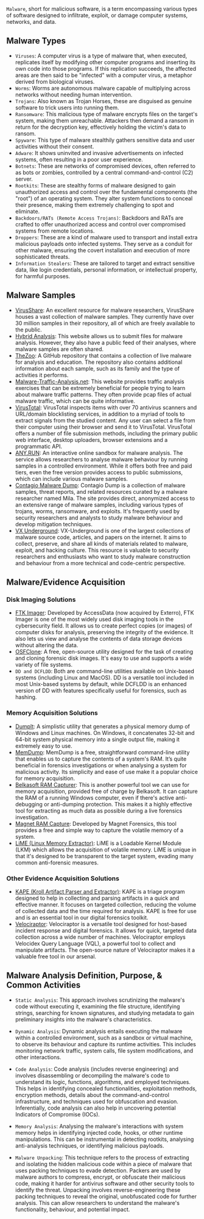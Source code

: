 `Malware`, short for malicious software, is a term encompassing various types of software designed to infiltrate, exploit, or damage computer systems, networks, and data.

## Malware Types

- `Viruses`: A computer virus is a type of malware that, when executed, replicates itself by modifying other computer programs and inserting its own code into those programs. If this replication succeeds, the affected areas are then said to be "infected" with a computer virus, a metaphor derived from biological viruses.
- `Worms`: Worms are autonomous malware capable of multiplying across networks without needing human intervention.
- `Trojans`: Also known as Trojan Horses, these are disguised as genuine software to trick users into running them.
- `Ransomware`: This malicious type of malware encrypts files on the target's system, making them unreachable. Attackers then demand a ransom in return for the decryption key, effectively holding the victim's data to ransom.
- `Spyware`: This type of malware stealthily gathers sensitive data and user activities without their consent.
- `Adware`: It shows uninvited and invasive advertisements on infected systems, often resulting in a poor user experience.
- `Botnets`: These are networks of compromised devices, often referred to as bots or zombies, controlled by a central command-and-control (C2) server.
- `Rootkits`: These are stealthy forms of malware designed to gain unauthorized access and control over the fundamental components (the "root") of an operating system. They alter system functions to conceal their presence, making them extremely challenging to spot and eliminate.
- `Backdoors/RATs (Remote Access Trojans)`: Backdoors and RATs are crafted to offer unauthorized access and control over compromised systems from remote locations.
- `Droppers`: These are a kind of malware used to transport and install extra malicious payloads onto infected systems. They serve as a conduit for other malware, ensuring the covert installation and execution of more sophisticated threats.
- `Information Stealers`: These are tailored to target and extract sensitive data, like login credentials, personal information, or intellectual property, for harmful purposes.

## Malware Samples

- [VirusShare](https://virusshare.com/): An excellent resource for malware researchers, VirusShare houses a vast collection of malware samples. They currently have over 30 million samples in their repository, all of which are freely available to the public.
- [Hybrid Analysis](https://www.hybrid-analysis.com/): This website allows us to submit files for malware analysis. However, they also have a public feed of their analyses, where malware samples are often shared.
- [TheZoo](https://github.com/ytisf/theZoo): A GitHub repository that contains a collection of live malware for analysis and education. The repository also contains additional information about each sample, such as its family and the type of activities it performs.
- [Malware-Traffic-Analysis.net](https://malware-traffic-analysis.net/): This website provides traffic analysis exercises that can be extremely beneficial for people trying to learn about malware traffic patterns. They often provide pcap files of actual malware traffic, which can be quite informative.
- [VirusTotal](https://www.virustotal.com/): VirusTotal inspects items with over 70 antivirus scanners and URL/domain blocklisting services, in addition to a myriad of tools to extract signals from the studied content. Any user can select a file from their computer using their browser and send it to VirusTotal. VirusTotal offers a number of file submission methods, including the primary public web interface, desktop uploaders, browser extensions and a programmatic API.
- [ANY.RUN](https://app.any.run/): An interactive online sandbox for malware analysis. The service allows researchers to analyse malware behaviour by running samples in a controlled environment. While it offers both free and paid tiers, even the free version provides access to public submissions, which can include various malware samples.
- [Contagio Malware Dump](https://contagiodump.blogspot.com/): Contagio Dump is a collection of malware samples, threat reports, and related resources curated by a malware researcher named Mila. The site provides direct, anonymized access to an extensive range of malware samples, including various types of trojans, worms, ransomware, and exploits. It's frequently used by security researchers and analysts to study malware behaviour and develop mitigation techniques.
- [VX Underground](https://www.vx-underground.org/): VX-Underground is one of the largest collections of malware source code, articles, and papers on the internet. It aims to collect, preserve, and share all kinds of materials related to malware, exploit, and hacking culture. This resource is valuable to security researchers and enthusiasts who want to study malware construction and behaviour from a more technical and code-centric perspective.
## Malware/Evidence Acquisition

### Disk Imaging Solutions

- [FTK Imager](https://www.exterro.com/ftk-imager): Developed by AccessData (now acquired by Exterro), FTK Imager is one of the most widely used disk imaging tools in the cybersecurity field. It allows us to create perfect copies (or images) of computer disks for analysis, preserving the integrity of the evidence. It also lets us view and analyse the contents of data storage devices without altering the data.
- [OSFClone](https://www.osforensics.com/tools/create-disk-images.html): A free, open-source utility designed for the task of creating and cloning forensic disk images. It's easy to use and supports a wide variety of file systems.
- `DD and DCFLDD`: Both are command-line utilities available on Unix-based systems (including Linux and MacOS). DD is a versatile tool included in most Unix-based systems by default, while DCFLDD is an enhanced version of DD with features specifically useful for forensics, such as hashing.

### Memory Acquisition Solutions

- [DumpIt](https://www.magnetforensics.com/resources/magnet-dumpit-for-windows/): A simplistic utility that generates a physical memory dump of Windows and Linux machines. On Windows, it concatenates 32-bit and 64-bit system physical memory into a single output file, making it extremely easy to use.
- [MemDump](http://www.nirsoft.net/utils/nircmd.html): MemDump is a free, straightforward command-line utility that enables us to capture the contents of a system's RAM. It’s quite beneficial in forensics investigations or when analysing a system for malicious activity. Its simplicity and ease of use make it a popular choice for memory acquisition.
- [Belkasoft RAM Capturer](https://belkasoft.com/ram-capturer): This is another powerful tool we can use for memory acquisition, provided free of charge by Belkasoft. It can capture the RAM of a running Windows computer, even if there's active anti-debugging or anti-dumping protection. This makes it a highly effective tool for extracting as much data as possible during a live forensics investigation.
- [Magnet RAM Capture](https://www.magnetforensics.com/resources/magnet-ram-capture/): Developed by Magnet Forensics, this tool provides a free and simple way to capture the volatile memory of a system.
- [LiME (Linux Memory Extractor)](https://github.com/504ensicsLabs/LiME): LiME is a Loadable Kernel Module (LKM) which allows the acquisition of volatile memory. LiME is unique in that it's designed to be transparent to the target system, evading many common anti-forensic measures.

### Other Evidence Acquisition Solutions

- [KAPE (Kroll Artifact Parser and Extractor)](https://www.kroll.com/en/services/cyber-risk/incident-response-litigation-support/kroll-artifact-parser-extractor-kape): KAPE is a triage program designed to help in collecting and parsing artifacts in a quick and effective manner. It focuses on targeted collection, reducing the volume of collected data and the time required for analysis. KAPE is free for use and is an essential tool in our digital forensics toolkit.
- [Velociraptor](https://github.com/Velocidex/velociraptor): Velociraptor is a versatile tool designed for host-based incident response and digital forensics. It allows for quick, targeted data collection across a wide number of machines. Velociraptor employs Velocidex Query Language (VQL), a powerful tool to collect and manipulate artifacts. The open-source nature of Velociraptor makes it a valuable free tool in our arsenal.

## Malware Analysis Definition, Purpose, & Common Activities

- `Static Analysis`: This approach involves scrutinizing the malware's code without executing it, examining the file structure, identifying strings, searching for known signatures, and studying metadata to gain preliminary insights into the malware's characteristics.
    
- `Dynamic Analysis`: Dynamic analysis entails executing the malware within a controlled environment, such as a sandbox or virtual machine, to observe its behaviour and capture its runtime activities. This includes monitoring network traffic, system calls, file system modifications, and other interactions.
    
- `Code Analysis`: Code analysis (includes reverse engineering) and involves disassembling or decompiling the malware's code to understand its logic, functions, algorithms, and employed techniques. This helps in identifying concealed functionalities, exploitation methods, encryption methods, details about the command-and-control infrastructure, and techniques used for obfuscation and evasion. Ιnferentially, code analysis can also help in uncovering potential Indicators of Compromise (IOCs).
    
- `Memory Analysis`: Analysing the malware's interactions with system memory helps in identifying injected code, hooks, or other runtime manipulations. This can be instrumental in detecting rootkits, analysing anti-analysis techniques, or identifying malicious payloads.
    
- `Malware Unpacking`: This technique refers to the process of extracting and isolating the hidden malicious code within a piece of malware that uses packing techniques to evade detection. Packers are used by malware authors to compress, encrypt, or obfuscate their malicious code, making it harder for antivirus software and other security tools to identify the threat. Unpacking involves reverse-engineering these packing techniques to reveal the original, unobfuscated code for further analysis. This can allow researchers to understand the malware's functionality, behaviour, and potential impact.